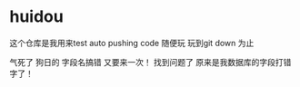 # huidou
这个仓库是我用来test auto pushing code 
随便玩
玩到git down 为止

气死了 狗日的  字段名搞错 又要来一次！
 找到问题了 原来是我数据库的字段打错字了！
 